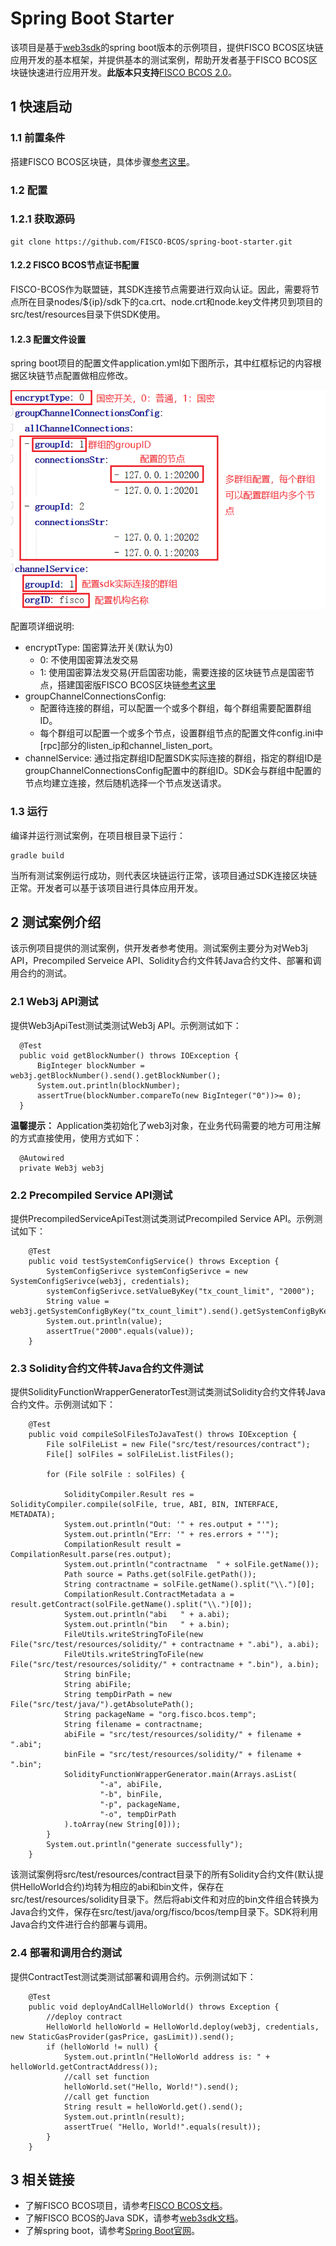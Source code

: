 # Spring Boot Starter

该项目是基于[web3sdk](https://fisco-bcos-documentation.readthedocs.io/zh_CN/release-2.0/docs/sdk/sdk.html)的spring boot版本的示例项目，提供FISCO BCOS区块链应用开发的基本框架，并提供基本的测试案例，帮助开发者基于FISCO BCOS区块链快速进行应用开发。**此版本只支持**[FISCO BCOS 2.0](https://fisco-bcos-documentation.readthedocs.io/zh_CN/release-2.0/docs/introduction.html)。

## 1 快速启动

### 1.1 前置条件
搭建FISCO BCOS区块链，具体步骤[参考这里](https://fisco-bcos-documentation.readthedocs.io/zh_CN/release-2.0/docs/installation.html)。


### 1.2 配置

### 1.2.1 获取源码
```
git clone https://github.com/FISCO-BCOS/spring-boot-starter.git
```
#### 1.2.2 FISCO BCOS节点证书配置
FISCO-BCOS作为联盟链，其SDK连接节点需要进行双向认证。因此，需要将节点所在目录nodes/${ip}/sdk下的ca.crt、node.crt和node.key文件拷贝到项目的src/test/resources目录下供SDK使用。

#### 1.2.3 配置文件设置
spring boot项目的配置文件application.yml如下图所示，其中红框标记的内容根据区块链节点配置做相应修改。
  
  ![](./images/sdk_yml.png) 

配置项详细说明:
- encryptType: 国密算法开关(默认为0)
  - 0: 不使用国密算法发交易
  - 1: 使用国密算法发交易(开启国密功能，需要连接的区块链节点是国密节点，搭建国密版FISCO BCOS区块链[参考这里](https://fisco-bcos-documentation.readthedocs.io/zh_CN/release-2.0/docs/manual/guomi_crypto.html)
- groupChannelConnectionsConfig:
  - 配置待连接的群组，可以配置一个或多个群组，每个群组需要配置群组ID。
  - 每个群组可以配置一个或多个节点，设置群组节点的配置文件config.ini中[rpc]部分的listen_ip和channel_listen_port。
- channelService: 通过指定群组ID配置SDK实际连接的群组，指定的群组ID是groupChannelConnectionsConfig配置中的群组ID。SDK会与群组中配置的节点均建立连接，然后随机选择一个节点发送请求。

### 1.3 运行
编译并运行测试案例，在项目根目录下运行：
```
gradle build
```
当所有测试案例运行成功，则代表区块链运行正常，该项目通过SDK连接区块链正常。开发者可以基于该项目进行具体应用开发。

## 2 测试案例介绍

该示例项目提供的测试案例，供开发者参考使用。测试案例主要分为对Web3j API，Precompiled Serveice API、Solidity合约文件转Java合约文件、部署和调用合约的测试。

### 2.1 Web3j API测试
提供Web3jApiTest测试类测试Web3j API。示例测试如下：
```
  @Test
  public void getBlockNumber() throws IOException {
      BigInteger blockNumber = web3j.getBlockNumber().send().getBlockNumber();
      System.out.println(blockNumber);
      assertTrue(blockNumber.compareTo(new BigInteger("0"))>= 0);
  }
```
**温馨提示：** Application类初始化了web3j对象，在业务代码需要的地方可用注解的方式直接使用，使用方式如下：
  ```
    @Autowired
    private Web3j web3j
  ```

### 2.2 Precompiled Service API测试
提供PrecompiledServiceApiTest测试类测试Precompiled Service API。示例测试如下：
```API
    @Test
    public void testSystemConfigService() throws Exception {
        SystemConfigSerivce systemConfigSerivce = new SystemConfigSerivce(web3j, credentials);
        systemConfigSerivce.setValueByKey("tx_count_limit", "2000");
        String value = web3j.getSystemConfigByKey("tx_count_limit").send().getSystemConfigByKey();
        System.out.println(value);
        assertTrue("2000".equals(value));
    }
```

### 2.3 Solidity合约文件转Java合约文件测试
提供SolidityFunctionWrapperGeneratorTest测试类测试Solidity合约文件转Java合约文件。示例测试如下：
```API
    @Test
    public void compileSolFilesToJavaTest() throws IOException {
        File solFileList = new File("src/test/resources/contract");
        File[] solFiles = solFileList.listFiles();

        for (File solFile : solFiles) {

            SolidityCompiler.Result res = SolidityCompiler.compile(solFile, true, ABI, BIN, INTERFACE, METADATA);
            System.out.println("Out: '" + res.output + "'");
            System.out.println("Err: '" + res.errors + "'");
            CompilationResult result = CompilationResult.parse(res.output);
            System.out.println("contractname  " + solFile.getName());
            Path source = Paths.get(solFile.getPath());
            String contractname = solFile.getName().split("\\.")[0];
            CompilationResult.ContractMetadata a = result.getContract(solFile.getName().split("\\.")[0]);
            System.out.println("abi   " + a.abi);
            System.out.println("bin   " + a.bin);
            FileUtils.writeStringToFile(new File("src/test/resources/solidity/" + contractname + ".abi"), a.abi);
            FileUtils.writeStringToFile(new File("src/test/resources/solidity/" + contractname + ".bin"), a.bin);
            String binFile;
            String abiFile;
            String tempDirPath = new File("src/test/java/").getAbsolutePath();
            String packageName = "org.fisco.bcos.temp";
            String filename = contractname;
            abiFile = "src/test/resources/solidity/" + filename + ".abi";
            binFile = "src/test/resources/solidity/" + filename + ".bin";
            SolidityFunctionWrapperGenerator.main(Arrays.asList(
                    "-a", abiFile,
                    "-b", binFile,
                    "-p", packageName,
                    "-o", tempDirPath
            ).toArray(new String[0]));
        }
        System.out.println("generate successfully");
    }
```
该测试案例将src/test/resources/contract目录下的所有Solidity合约文件(默认提供HelloWorld合约)均转为相应的abi和bin文件，保存在src/test/resources/solidity目录下。然后将abi文件和对应的bin文件组合转换为Java合约文件，保存在src/test/java/org/fisco/bcos/temp目录下。SDK将利用Java合约文件进行合约部署与调用。

### 2.4 部署和调用合约测试
提供ContractTest测试类测试部署和调用合约。示例测试如下：
```
    @Test
    public void deployAndCallHelloWorld() throws Exception {
        //deploy contract
        HelloWorld helloWorld = HelloWorld.deploy(web3j, credentials, new StaticGasProvider(gasPrice, gasLimit)).send();
        if (helloWorld != null) {
            System.out.println("HelloWorld address is: " + helloWorld.getContractAddress());
            //call set function
            helloWorld.set("Hello, World!").send();
            //call get function
            String result = helloWorld.get().send();
            System.out.println(result);
            assertTrue( "Hello, World!".equals(result));
        }
    }
```

## 3 相关链接
- 了解FISCO BCOS项目，请参考[FISCO BCOS文档](https://fisco-bcos-documentation.readthedocs.io/zh_CN/release-2.0/docs/introduction.html)。
- 了解FISCO BCOS的Java SDK，请参考[web3sdk文档](https://fisco-bcos-documentation.readthedocs.io/zh_CN/release-2.0/docs/sdk/sdk.html)。
- 了解spring boot，请参考[Spring Boot官网](https://spring.io/guides/gs/spring-boot/)。